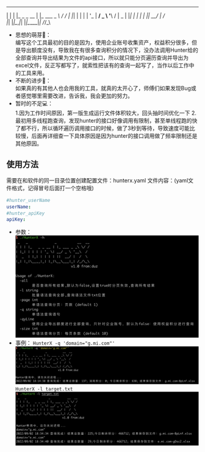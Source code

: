  _   _             _          __  __
| | | |_   _ _ __ | |_ ___ _ _\ \/ /
| |_| | | | | '_ \| __/ _ \ '__\  /
|  _  | |_| | | | | ||  __/ |  /  \
|_| |_|\__,_|_| |_|\__\___|_| /_/\_\

- 思想的萌芽🌱：  
编写这个工具最初的目的是因为，使用企业账号收集资产，权益积分很多，但是导出额度没有，导致我在有很多查询积分的情况下，没办法调用Hunter给的全部查询并导出结果为文件的api接口，所以就只能分页遍历查询并导出为excel文件，反正写都写了，就索性把该有的查询一起写了，当作以后工作中的工具来用。  
- 不断的进步💪：  
如果真的有其他人也会用我的工具，就真的太开心了，师傅们如果发现Bug或者感觉哪里需要改进，告诉我，我会更加的努力。
- 暂时的不足💻：  
1.因为工作时间原因，第一版生成运行文件体积较大，回头抽时间优化一下 2.最初用多线程跑查询，发现hunter的接口好像调用有限制，甚至单线程跑的快了都不行，所以循环遍历调用接口的时候，做了3秒到等待，导致速度可能比较慢，后面再详细查一下具体原因是因为hunter的接口调用做了频率限制还是其他原因。
## 使用方法
需要在和软件的同一目录位置创建配置文件：hunterx.yaml
文件内容：(yaml文件格式，记得冒号后面打一个空格哦)
```yaml
#hunter_userName
userName: 
#hunter_apiKey
apiKey: 
```
- 参数：
![](./img/-h.png)
- 事例：
`HunterX -q 'domain="g.mi.com"'`  
![](./img/-q.png)  
`HunterX -l target.txt`  
![](./img/-l.png)